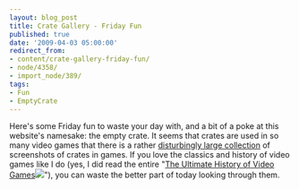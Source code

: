 ```yaml
---
layout: blog_post
title: Crate Gallery - Friday Fun
published: true
date: '2009-04-03 05:00:00'
redirect_from:
- content/crate-gallery-friday-fun/
- node/4358/
- import_node/389/
tags:
- Fun
- EmptyCrate
---
```


Here's some Friday fun to waste your day with, and a bit of a poke at this website's namesake: the empty crate. It seems that crates are used in so many video games that there is a rather [disturbingly large collection](http://www.arminbwagner.com/crates_and_barrels/crates.html) of screenshots of crates in games. If you love the classics and history of video games like I do (yes, I did read the entire "[The Ultimate History of Video Games](http://www.amazon.com/gp/product/0761536434?ie=UTF8&tag=empcra-20&linkCode=as2&camp=1789&creative=390957&creativeASIN=0761536434)![](http://www.assoc-amazon.com/e/ir?t=empcra-20&l=as2&o=1&a=0761536434)"), you can waste the better part of today looking through them.
